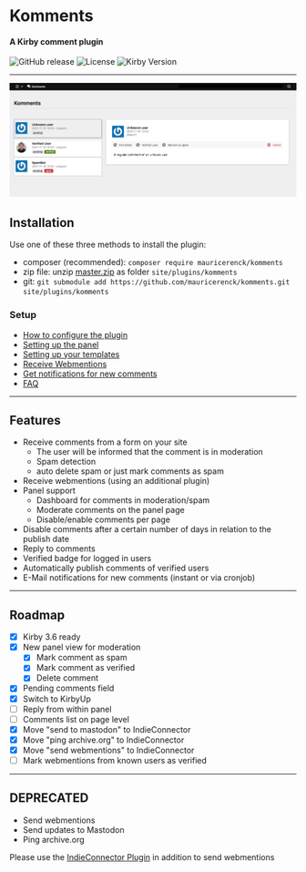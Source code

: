 # Komments 
#### A Kirby comment plugin

![GitHub release](https://img.shields.io/github/release/mauricerenck/komments.svg?maxAge=1800) ![License](https://img.shields.io/github/license/mashape/apistatus.svg) ![Kirby Version](https://img.shields.io/badge/Kirby-3.5%2B-black.svg)

---

![the dashboard](/doc-assets/komments-dashboard.png)

## Installation

Use one of these three methods to install the plugin:

- composer (recommended): `composer require mauricerenck/komments`
- zip file: unzip [master.zip](https://github.com/mauricerenck/komments/releases/latest) as folder `site/plugins/komments`
- git: `git submodule add https://github.com/mauricerenck/komments.git site/plugins/komments`

### Setup

* [How to configure the plugin](docs/options.md)
* [Setting up the panel](docs/panel.md)
* [Setting up your templates](docs/templates.md)
* [Receive Webmentions](docs/webmentions.md)
* [Get notifications for new comments](docs/notifications.md)
* [FAQ](docs/faq.md)

---
## Features

- Receive comments from a form on your site
  - The user will be informed that the comment is in moderation
  - Spam detection
  - auto delete spam or just mark comments as spam
- Receive webmentions (using an additional plugin)
- Panel support
  - Dashboard for comments in moderation/spam
  - Moderate comments on the panel page
  - Disable/enable comments per page
- Disable comments after a certain number of days in relation to the publish date
- Reply to comments
- Verified badge for logged in users 
- Automatically publish comments of verified users
- E-Mail notifications for new comments (instant or via cronjob)



---

## Roadmap 

- [x] Kirby 3.6 ready
- [x] New panel view for moderation
  - [x] Mark comment as spam
  - [x] Mark comment as verified
  - [x] Delete comment
- [x] Pending comments field
- [x] Switch to KirbyUp
- [ ] Reply from within panel
- [ ] Comments list on page level
- [x] Move "send to mastodon" to IndieConnector
- [x] Move "ping archive.org" to IndieConnector
- [x] Move "send webmentions" to IndieConnector
- [ ] Mark webmentions from known users as verified

---

## DEPRECATED

- Send webmentions
- Send updates to Mastodon
- Ping archive.org

Please use the [IndieConnector Plugin](https://github.com/mauricerenck/indieConnector) in addition to send webmentions